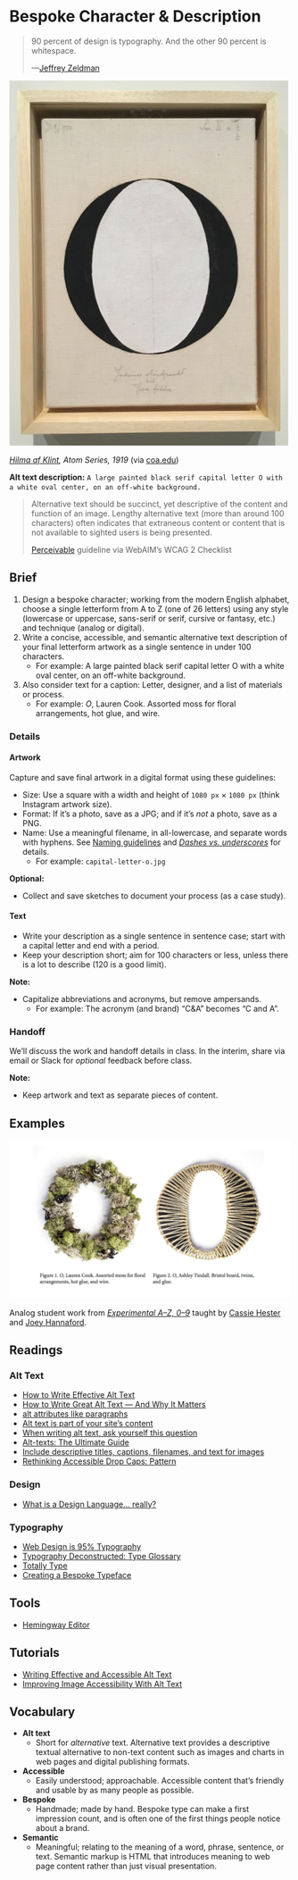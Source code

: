 # Bespoke Character & Description

> 90 percent of design is typography. And the other 90 percent is whitespace.
>
> —[Jeffrey Zeldman](https://twitter.com/zeldman/status/679727437198929921)

![A large painted black serif capital letter O with a white oval center, on an off-white background.](./img/01-klint-atom-series.jpg)

<cite>[Hilma af Klint](https://www.hilmaafklint.se/en/), Atom Series, 1919</cite> (via [coa.edu](https://www.coa.edu/live/profiles/1107-catherine-clinger/templates/details/faculty.php))

**Alt text description:** `A large painted black serif capital letter O with a white oval center, on an off-white background.`

> Alternative text should be succinct, yet descriptive of the content and function of an image. Lengthy alternative text (more than around 100 characters) often indicates that extraneous content or content that is not available to sighted users is being presented.
>
> [Perceivable](https://webaim.org/standards/wcag/checklist#perceivable) guideline via WebAIM’s WCAG 2 Checklist

## Brief

1. Design a bespoke character; working from the modern English alphabet, choose a single letterform from A to Z (one of 26 letters) using any style (lowercase or uppercase, sans-serif or serif, cursive or fantasy, etc.) and technique (analog or digital).
2. Write a concise, accessible, and semantic alternative text description of your final letterform artwork as a single sentence in under 100 characters.
    - For example: A large painted black serif capital letter O with a white oval center, on an off-white background.
3. Also consider text for a caption: Letter, designer, and a list of materials or process.
    - For example: *O*, Lauren Cook. Assorted moss for floral arrangements, hot glue, and wire.

### Details

#### Artwork

Capture and save final artwork in a digital format using these guidelines:

- Size: Use a square with a width and height of `1080 px` × `1080 px` (think Instagram artwork size).
- Format: If it’s a photo, save as a JPG; and if it’s *not* a photo, save as a PNG.
- Name: Use a meaningful filename, in all-lowercase, and separate words with hyphens. See [Naming guidelines](https://developers.google.com/style/filenames) and <cite>[Dashes vs. underscores](https://www.mattcutts.com/blog/dashes-vs-underscores/)</cite> for details.
  - For example: `capital-letter-o.jpg`

**Optional:**

- Collect and save sketches to document your process (as a case study).

#### Text

- Write your description as a single sentence in sentence case; start with a capital letter and end with a period.
- Keep your description short; aim for 100 characters or less, unless there is a lot to describe (120 is a good limit).

**Note:**

- Capitalize abbreviations and acronyms, but remove ampersands.
  - For example: The acronym (and brand) “C&A” becomes “C and A”.

### Handoff

We’ll discuss the work and handoff details in class. In the interim, share via email or Slack for *optional* feedback before class.

**Note:**

- Keep artwork and text as separate pieces of content.

## Examples

![](./img/01-play-instinct-letterforms.jpg)

Analog student work from <cite>[Experimental A–Z, 0–9](https://educators.aiga.org/wp-content/uploads/2013/12/hester)</cite> taught by [Cassie Hester](https://experimentaltypography.com/) and [Joey Hannaford](http://www.joeyhannaford.com).

## Readings

### Alt Text

- [How to Write Effective Alt Text](https://www.3playmedia.com/2019/12/27/alt-text-marketing/)
- [How to Write Great Alt Text — And Why It Matters](https://aceseditors.org/news/2020/how-to-write-great-alt-text-and-why-it-matters)
- [alt attributes like paragraphs](https://daverupert.com/2020/09/alt-attributes-like-paragraphs/)
- [Alt text is part of your site’s content](https://www.centercentre.com/2016/06/30/2016-06-30-alt-text-is-part-of-your-sites-content/)
- [When writing alt text, ask yourself this question](https://www.centercentre.com/2016/06/09/2016-06-09-when-writing-alt-text-ask-yourself-this-question/)
- [Alt-texts: The Ultimate Guide](https://axesslab.com/alt-texts/)
- [Include descriptive titles, captions, filenames, and text for images](https://support.google.com/webmasters/answer/114016?hl=en#descriptive-titles-captions-filenames)
- [Rethinking Accessible Drop Caps: Pattern](https://justingagne.design/words/rethinking-accessible-drop-caps/#pattern)

### Design

- [What is a Design Language… really?](https://medium.com/thinking-design/what-is-a-design-language-really-cd1ef87be793)

### Typography

- [Web Design is 95% Typography](https://ia.net/topics/the-web-is-all-about-typography-period)
- [Typography Deconstructed: Type Glossary](https://typedecon.com/blogs/type-glossary)
- [Totally Type](http://totallytype.com)
- [Creating a
Bespoke Typeface](https://raggededge.com/opinion/bespoke-typefaces-a-guide/)

## Tools

- [Hemingway Editor](http://www.hemingwayapp.com)

## Tutorials

- [Writing Effective and Accessible Alt Text](https://thegymnasium.com/take5/writing-effective-and-accessible-alt-text)
- [Improving Image Accessibility With Alt Text](https://thegymnasium.com/take5/improving-image-accessibility-with-alt-text)

## Vocabulary

- **Alt text**
  - Short for *alternative* text. Alternative text provides a descriptive textual alternative to non-text content such as images and charts in web pages and digital publishing formats.
- **Accessible**
  - Easily understood; approachable. Accessible content that’s friendly and usable by as many people as possible.
- **Bespoke**
  - Handmade; made by hand. Bespoke type can make a first impression count, and is often one of the first things people notice about a brand.
- **Semantic**
  - Meaningful; relating to the meaning of a word, phrase, sentence, or text. Semantic markup is HTML that introduces meaning to web page content rather than just visual presentation.
